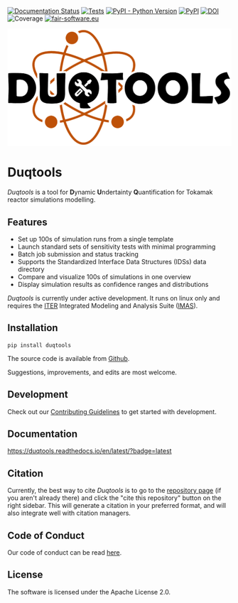 [![Documentation Status](https://readthedocs.org/projects/duqtools/badge/?version=latest)](https://duqtools.readthedocs.io/en/latest/?badge=latest)
[![Tests](https://github.com/duqtools/duqtools/actions/workflows/test.yaml/badge.svg)](https://github.com/duqtools/duqtools/actions/workflows/test.yaml)
[![PyPI - Python Version](https://img.shields.io/pypi/pyversions/duqtools)](https://pypi.org/project/duqtools/)
[![PyPI](https://img.shields.io/pypi/v/duqtools.svg?style=flat)](https://pypi.org/project/duqtools/)
[![DOI](https://zenodo.org/badge/492734189.svg)](https://zenodo.org/badge/latestdoi/492734189)
![Coverage](https://img.shields.io/endpoint?url=https://gist.githubusercontent.com/stefsmeets/ea916a5b3c3d9bc59065a7304e4ca707/raw/covbadge.json)
[![fair-software.eu](https://img.shields.io/badge/fair--software.eu-%E2%97%8F%20%20%E2%97%8F%20%20%E2%97%8F%20%20%E2%97%8F%20%20%E2%97%8B-yellow)](https://fair-software.eu)

![Duqtools banner](https://raw.githubusercontent.com/duqtools/duqtools/main/src/duqtools/data/logo.png)

# Duqtools

*Duqtools* is a tool for **D**ynamic **U**ndertainty **Q**uantification for Tokamak reactor simulations modelling.

## Features

- Set up 100s of simulation runs from a single template
- Launch standard sets of sensitivity tests with minimal programming
- Batch job submission and status tracking
- Supports the Standardized Interface Data Structures (IDSs) data directory
- Compare and visualize 100s of simulations in one overview
- Display simulation results as confidence ranges and distributions

*Duqtools* is currently under active development. It runs on linux only and requires the [ITER](http://iter.org/) Integrated Modeling and Analysis Suite ([IMAS](https://confluence.iter.org/display/IMP)).

## Installation

```console
pip install duqtools
```

The source code is available from [Github](https://github.com/duqtools/duqtools).

Suggestions, improvements, and edits are most welcome.

## Development

Check out our [Contributing Guidelines](CONTRIBUTING.md#Getting-started-with-development) to get started with development.

## Documentation

https://duqtools.readthedocs.io/en/latest/?badge=latest

## Citation

Currently, the best way to cite *Duqtools* is to go to the
[repository page]([https://github.com/ManimCommunity/manim](https://github.com/duqtools/duqtools)) (if you aren't already there) and
click the "cite this repository" button on the right sidebar. This will generate
a citation in your preferred format, and will also integrate well with citation managers.

## Code of Conduct
Our code of conduct can be read [here](CODE_OF_CONDUCT.md).

## License

The software is licensed under the Apache License 2.0.
[](LICENSE)
